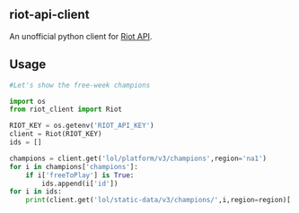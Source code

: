 ## riot-api-client
An unofficial python client for [Riot API](https://developer.riotgames.com/).

## Usage

``` python
#Let's show the free-week champions

import os
from riot_client import Riot

RIOT_KEY = os.getenv('RIOT_API_KEY')
client = Riot(RIOT_KEY)
ids = []

champions = client.get('lol/platform/v3/champions',region='na1')
for i in champions['champions']:
	if i['freeToPlay'] is True:
		ids.append(i['id'])
for i in ids:
	print(client.get('lol/static-data/v3/champions/',i,region=region)['name'])
  
```


